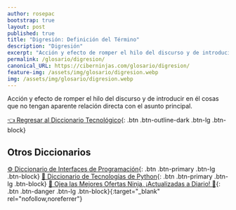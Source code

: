 ```yaml
---
author: rosepac
bootstrap: true
layout: post
published: true
title: "Digresión: Definición del Término"
description: "Digresión"
excerpt: "Acción y efecto de romper el hilo del discurso y de introducir en él cosas que no tengan aparente relación directa con el asunto principal."
permalink: /glosario/digresion/
canonical_URL: https://ciberninjas.com/glosario/digresion/
feature-img: /assets/img/glosario/digresion.webp
img: /assets/img/glosario/digresion.webp
---
```


Acción y efecto de romper el hilo del discurso y de introducir en él cosas que no tengan aparente relación directa con el asunto principal.

[👈 Regresar al Diccionario Tecnológico](/glosario/){: .btn .btn-outline-dark .btn-lg .btn-block}

## Otros Diccionarios

[⚙ Diccionario de Interfaces de Programación](/glosario/completo-interfaces-programacion/){: .btn .btn-primary .btn-lg .btn-block}
[🐍 Diccionario de Tecnologías de Python](/glosario/completo-tecnologias-python/){: .btn .btn-primary .btn-lg .btn-block}
[🎁 Ojea las Mejores Ofertas Ninja, ¡Actualizadas a Diario! 🛒](https://www.amazon.es/shop/cibercursos){: .btn .btn-danger .btn-lg .btn-block}{:target="_blank" rel="nofollow,noreferrer"}